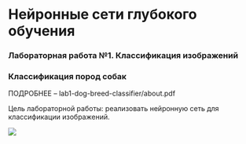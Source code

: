 # Нейронные сети глубокого обучения

### Лабораторная работа №1. Классификация изображений
### Классификация пород собак

ПОДРОБНЕЕ – lab1-dog-breed-classifier/about.pdf

Цель лабораторной работы: реализовать нейронную сеть для классификации изображений.

![](https://github.com/algorithm-ssau/generating-image-captions/tree/main/lab1-dog-breed-classifier/about.png)
